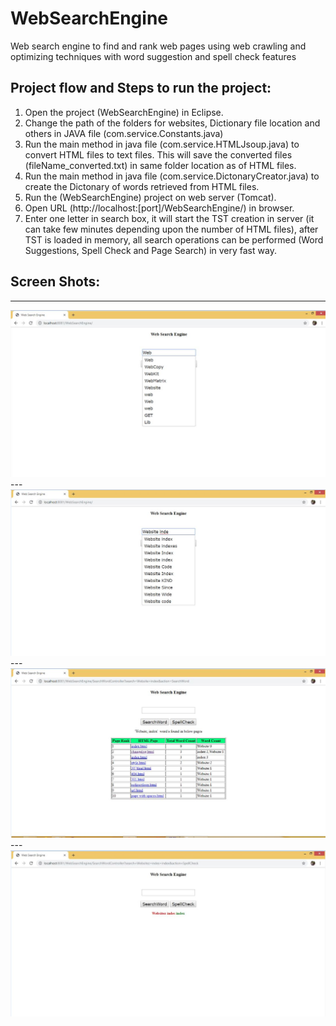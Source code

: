 # WebSearchEngine
Web search engine to find and rank web pages using web crawling and optimizing techniques with word suggestion and spell check features


## Project flow and Steps to run the project:
1. Open the project (WebSearchEngine) in Eclipse.
2. Change the path of the folders for websites, Dictionary file location and others in JAVA file (com.service.Constants.java)
3. Run the main method in java file (com.service.HTMLJsoup.java) to convert HTML files to text files. This will save the converted files (fileName_converted.txt) in same folder location as of HTML files.
4. Run the main method in java file (com.service.DictonaryCreator.java) to create the Dictonary of words retrieved from HTML files.
5. Run the (WebSearchEngine) project on web server (Tomcat).
6. Open URL (http://localhost:[port]/WebSearchEngine/) in browser.
7. Enter one letter in search box, it will start the TST creation in server (it can take few minutes depending upon the number of HTML files), after TST is loaded in memory, all search operations can be performed (Word Suggestions, Spell Check and Page Search) in very fast way.

## Screen Shots:
---
<img src="Screen_Shots/Word_Suggestions1.JPG">
---
<img src="Screen_Shots/Word_Suggestions2.JPG">
---
<img src="Screen_Shots/Word_Search.JPG">
---
<img src="Screen_Shots/Spell_Check.jpg">

